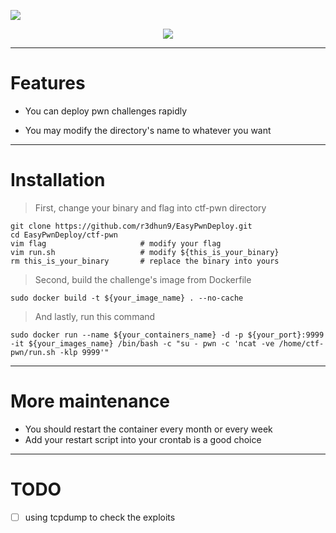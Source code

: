 ![](https://i.imgur.com/3L9cpJv.png)

<div align="center">
<a href="https://www.facebook.com/philip.chen.581"><img src="https://img.shields.io/badge/author-Redhung-green"></a>
</div>

---

# Features
* You can deploy pwn challenges rapidly

* You may modify the directory's name to whatever you want

---

# Installation
> First, change your binary and flag into ctf-pwn directory

```bash=
git clone https://github.com/r3dhun9/EasyPwnDeploy.git
cd EasyPwnDeploy/ctf-pwn
vim flag                     # modify your flag
vim run.sh                   # modify ${this_is_your_binary}
rm this_is_your_binary       # replace the binary into yours
```


> Second, build the challenge's image from Dockerfile

```dockerfile=
sudo docker build -t ${your_image_name} . --no-cache
```

> And lastly, run this command

```bash=
sudo docker run --name ${your_containers_name} -d -p ${your_port}:9999 -it ${your_images_name} /bin/bash -c "su - pwn -c 'ncat -ve /home/ctf-pwn/run.sh -klp 9999'"
```

---

# More maintenance
* You should restart the container every month or every week
* Add your restart script into your crontab is a good choice

---

# TODO
- [ ] using tcpdump to check the exploits
